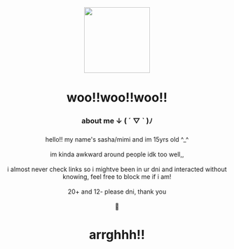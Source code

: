 <div align="center">
  <img height="150" src="https://static.wikia.nocookie.net/okegom/images/e/ec/PB14Gif.gif/revision/latest/scale-to-width-down/250?cb=20220122113542"  />
</div>

###

<h1 align="center">woo!!woo!!woo!!</h1>

###

<h3 align="center">about me ↓ ( ´ ▽ ` )ﾉ</h3>

###

<p align="center">hello!! my name's sasha/mimi and im 15yrs old ^_^<br><br> im kinda awkward around people idk too well,,<br><br> i almost never check links so i mightve been in ur dni and interacted without knowing, feel free to block me if i am!<br><br> 20+ and 12- please dni, thank you<br><br> 🍏</p>

###

<h1 align="center">arrghhh!!</h1>
